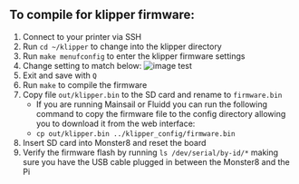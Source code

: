 ## To compile for klipper firmware:
1) Connect to your printer via SSH
2) Run `cd ~/klipper` to change into the klipper directory
3) Run `make menufconfig` to enter the klipper firmware settings
4) Change setting to match below:
![image test](Image/MKS%20Monster8%20setting.png?raw=true)
5) Exit and save with `Q`
6) Run `make` to compile the firmware
7) Copy file `out/klipper.bin` to the SD card and rename to `firmware.bin`
   - If you are running Mainsail or Fluidd you can run the following command to copy the firmware file to the config directory allowing you to download it from the web interface:
   - `cp out/klipper.bin ../klipper_config/firmware.bin`
9) Insert SD card into Monster8 and reset the board
10) Verify the firmware flash by running `ls /dev/serial/by-id/*` making sure you have the USB cable plugged in between the Monster8 and the Pi
